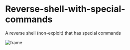 # Reverse-shell-with-special-commands

A reverse shell (non-exploit) that has special commands

<p><img align="left" src="[https://github-readme-stats.vercel.app/api/top-langs?username=FrameRoot&show_icons=true&locale=en&layout=compact](https://resources.infosecinstitute.com/wp-content/uploads/2020/10/ICMP-ReverseShell11042014.gif)" alt="frame" /></p>
